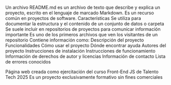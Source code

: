 Un archivo README.md es un archivo de texto que describe y explica un proyecto, escrito en el lenguaje de marcado Markdown. Es un recurso común en proyectos de software. 
Características
Se utiliza para documentar la estructura y el contenido de un conjunto de datos o carpeta 
Se suele incluir en repositorios de proyectos para comunicar información importante 
Es uno de los primeros archivos que ven los visitantes de un repositorio 
Contiene información como: 
Descripción del proyecto 
Funcionalidades 
Cómo usar el proyecto 
Dónde encontrar ayuda 
Autores del proyecto 
Instrucciones de instalación 
Instrucciones de funcionamiento 
Información de derechos de autor y licencias 
Información de contacto 
Lista de errores conocidos 

Página web creada como ejercitación del curso Front-End JS de Talento Tech 2025
Es un proyecto exclusivamente formativo sin fines comerciales